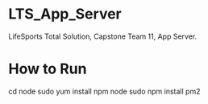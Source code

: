 # LTS_App_Server
LifeSports Total Solution, Capstone Team 11, App Server.
# How to Run
cd node
sudo yum install npm node
sudo npm install pm2
